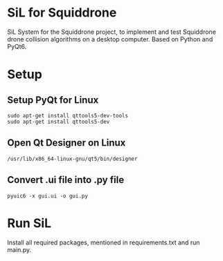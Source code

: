 # SiL for Squiddrone

SiL System for the Squiddrone project, to implement and test Squiddrone drone collision algorithms on a desktop computer.
Based on Python and PyQt6.

# Setup
## Setup PyQt for Linux
```console
sudo apt-get install qttools5-dev-tools
sudo apt-get install qttools5-dev
```

## Open Qt Designer on Linux
```console
/usr/lib/x86_64-linux-gnu/qt5/bin/designer
```

## Convert .ui file into .py file
```console
pyuic6 -x gui.ui -o gui.py
```

# Run SiL
Install all required packages, mentioned in requirements.txt and run main.py.